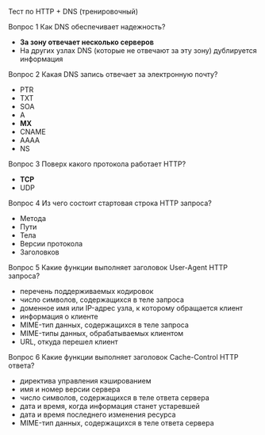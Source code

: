 Тест по HTTP + DNS (тренировочный)

Вопрос 1
Как DNS обеспечивает надежность?

 * **За зону отвечает несколько серверов**
 * На других узлах DNS (которые не отвечают за эту зону) дублируется информация

Вопрос 2
Какая DNS запись отвечает за электронную почту?

 * PTR
 * TXT
 * SOA
 * A
 * **MX**
 * CNAME
 * AAAA
 * NS

Вопрос 3
Поверх какого протокола работает HTTP?

 * **TCP**
 * UDP

Вопрос 4
Из чего состоит стартовая строка HTTP запроса?

 * Метода
 * Пути
 * Тела
 * Версии протокола
 * Заголовков

Вопрос 5
Какие функции выполняет заголовок User-Agent HTTP запроса?

 * перечень поддерживаемых кодировок
 * число символов, содержащихся в теле запроса
 * доменное имя или IP-адрес узла, к которому обращается клиент
 * информация о клиенте
 * MIME-тип данных, содержащихся в теле запроса
 * MIME-типы данных, обрабатываемых клиентом
 * URL, откуда перешел клиент

Вопрос 6
Какие функции выполняет заголовок Cache-Control HTTP ответа?

 * директива управления кэшированием
 * имя и номер версии сервера
 * число символов, содержащихся в теле ответа сервера
 * дата и время, когда информация станет устаревшей
 * дата и время последнего изменения ресурса
 * MIME-тип данных, содержащихся в теле ответа сервера